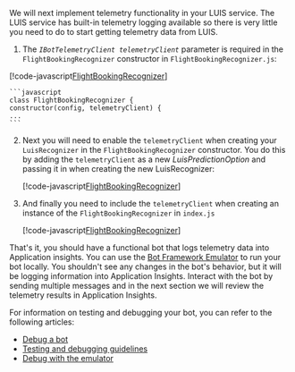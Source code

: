 We will next implement telemetry functionality in your LUIS service. The LUIS service has built-in telemetry logging available so there is very little you need to do to start getting telemetry data from LUIS.  <!---If you are interested in enabling telemetry in a QnA Maker enabled bot, see [Add telemetry to your QnAMaker bot](../v4sdk/bot-builder-telemetry-QnAMaker.md).-->

1. The _`IBotTelemetryClient telemetryClient`_ parameter is required in the `FlightBookingRecognizer` constructor in `FlightBookingRecognizer.js`:

[!code-javascript[FlightBookingRecognizer](~/../botbuilder-samples/samples/javascript_nodejs/21.corebot-app-insights/dialogs/flightBookingRecognizer.js?range=6-16&highlight=6)]

    ```javascript
    class FlightBookingRecognizer {
    constructor(config, telemetryClient) {
    ...
    ```

2. Next you will need to enable the `telemetryClient` when creating your `LuisRecognizer` in the `FlightBookingRecognizer` constructor. You do this by adding the `telemetryClient` as a new _LuisPredictionOption_ and passing it in when creating the new LuisRecognizer:

    [!code-javascript[FlightBookingRecognizer](~/../botbuilder-samples/samples/javascript_nodejs/21.corebot-app-insights/dialogs/flightBookingRecognizer.js?range=9-18&highlight=14)]

<!--
    ```javascript
        if (luisIsConfigured) {
            // Set the recognizer options depending on which endpoint version you want to use e.g v2 or v3.
            // More details can be found in https://docs.microsoft.com/en-gb/azure/cognitive-services/luis/luis-migration-api-v3
            const recognizerOptions = {
                apiVersion: 'v3',
                telemetryClient: telemetryClient
            };

            this.recognizer = new LuisRecognizer(config, recognizerOptions);
        }
    ```
-->

3. And finally you need to include the `telemetryClient` when creating an instance of the `FlightBookingRecognizer` in `index.js`


    [!code-javascript[FlightBookingRecognizer](~/../botbuilder-samples/samples/javascript_nodejs/21.corebot-app-insights/index.js?range=82)]

<!--
    ```javascript
    const luisRecognizer = new FlightBookingRecognizer(luisConfig, telemetryClient); 
    ```
-->

That's it, you should have a functional bot that logs telemetry data into Application insights. You can use the [Bot Framework Emulator](https://aka.ms/bot-framework-emulator-readme) to run your bot locally. You shouldn't see any changes in the bot's behavior, but it will be logging information into Application Insights. Interact with the bot by sending multiple messages and in the next section we will review the telemetry results in Application Insights.

For information on testing and debugging your bot, you can refer to the following articles:

 * [Debug a bot](../bot-service-debug-bot.md)
 * [Testing and debugging guidelines](../v4sdk/bot-builder-testing-debugging.md)
 * [Debug with the emulator](../bot-service-debug-emulator.md)

